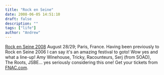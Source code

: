 ```yaml
---
title: "Rock en Seine"
date: 2008-06-05 14:51:10
draft: false
description: ""
tags: ["life"]
author: "Andrew"
---
```


[Rock en Seine 2008](http://www.rockenseine.com/#/home/) August 28/29; Paris, France. Having been previously to Rock en Seine 2006 I can say it's an amazing festival to goto! Wow yes and what a line-up! Amy Winehouse, Tricky, Racounteurs, Serj (from SOAD), The Roots, JSBE... yes seriously considering this one! Get your tickets from [FNAC.com](http://www.fnacspectacles.com/recherche/rechercheRapide.do?fc=cf&searchCategory=show&search=rock+en+seine).
